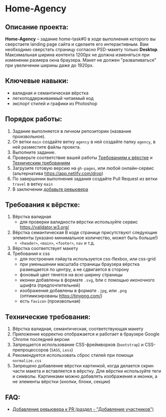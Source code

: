 # Home-Agency

## Описание проекта:
**Home-Agency** – задание home-task#0 в ходе выполнения которого вы сверстаете landing page сайта и сделаете его интерактивным. Вам необходимо сверстать страницу согласно PSD-макету только **Desktop**. Максимальная ширина контента 1200рх не должна изменяться при изменении размера окна браузера. Макет не должен "разваливаться" при увеличении ширины даже до 1920px.

## Ключевые навыки:
- валидная и семантическая вёрстка
- легкоподдерживаемый читаемый код
- экспорт стилей и графики из Photoshop

## Порядок работы:
1. Задание выполняется в личном репозитории (название произвольное).
2. От ветки `main` создайте ветку `agency` в ней создайте папку `agency`, в ней разместите файлы проекта.
3. Выполните задание.
4. Проверьте соответствие вашей работы [Требованиям к вёрстке](#требования-к-вёрстке) и [Техническим требованиям](#технические-требования)
5. Загрузите готовую версию на `gh-pages`,  или любой онлайн-сервис (альтернатива https://app.netlify.com/drop)
6. По завершении выполнения задания создайте Pull Request из ветки `travel` в ветку `main`
7. В заключении [добавьте ревьювера](https://github.com/mentor-jack)

## Требования к вёрстке:
1. Вёрстка валидная
   - для проверки валидности вёрстки используйте сервис https://validator.w3.org/
2. Вёрстка семантическая
   В коде странице присутствуют следующие элементы (указано минимальное количество, может быть больше!)
   - `<header>`, `<main>`, `<footer>`, `nav` и т.д.
3. Вёрстка соответствует макету
4. Требования к css
   - для построения лэйаута используется css-flexbox, или css-grid
   - при уменьшении масштаба страницы браузера вёрстка размещается по центру, а не сдвигается в сторону
   - фоновый цвет тянется на всю ширину страницы
   - иконки добавлены в формате `.svg`, bли с помощью иконочного шрифта (предпочтительней)
   - изображения добавлены в формате `.jpg`, или `.png` (оптимизированы https://tinypng.com/)
   - есть `favicon` (произвольная)

## Технические требования:
1. Вёрстка валидная, семантическая, соответствующая макету
2. Приложение корректно отображается и работает в браузере Google Chrome последней версии
3. Запрещается использование CSS-фреймворков (`bootstrap`) и CSS-препроцессоров (`SASS`, `Less`)
5. Рекомендуется использовать сброс стилей при помощи `normalize.css`
6. Запрещено добавление вёрстки картинкой, когда делается скрин части макета и вставляется в вёрстку. Для вёрстки используйте теги и символы. Картинками можно добавлять изображения и иконки, а не элементы вёрстки (кнопки, блоки, секции)

## FAQ:
- [Добавление ревьювера к PR (раздел - "Добавление участников")](https://git-scm.com/book/ru/v2/GitHub-%D0%A1%D0%BE%D0%BF%D1%80%D0%BE%D0%B2%D0%BE%D0%B6%D0%B4%D0%B5%D0%BD%D0%B8%D0%B5-%D0%BF%D1%80%D0%BE%D0%B5%D0%BA%D1%82%D0%B0)
